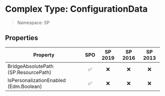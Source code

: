 # Complex Type: ConfigurationData

> Namespace: SP

## Properties

Property | SPO | SP 2019 | SP 2016 | SP 2013
----------|:---:|:-------:|:-------:|:-------:
BridgeAbsolutePath (SP.ResourcePath) | ✅ | ❌ | ❌ | ❌
IsPersonalizationEnabled (Edm.Boolean) | ✅ | ❌ | ❌ | ❌
